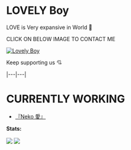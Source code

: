 # LOVELY Boy

LOVE is Very expansive in World 💝

CLICK ON BELOW IMAGE TO CONTACT ME

[![Lovely Boy](https://telegra.ph/file/66817e4d190d8cf2e437a.jpg)](https://t.me/Horimaya)

Keep supporting us 💘



|---|---|

# CURRENTLY WORKING

<!-- CURRENTLY-WORKING:START -->

- [『Neko 愛』](https://t.me/NekoXRobot)



<!-- CURRENTLY-WORKING:END -->

**Stats:**  

<img align="center" src="https://github-readme-stats.vercel.app/api?username=Hodacka&bg_color=30,e96443,904e95&title_color=fff&text_color=fff&count_private=true">

<img align="center" src="https://github-readme-stats.vercel.app/api/top-langs/?username=Hodacka&bg_color=30,e96443,904e95&title_color=fff&text_color=fff&count_private=true">
